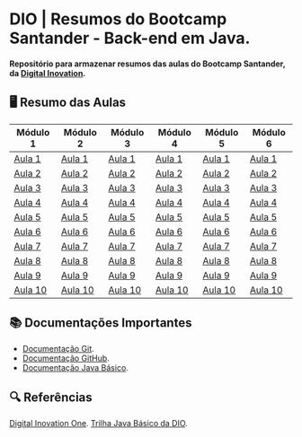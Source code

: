 
# DIO | Resumos do Bootcamp Santander - Back-end em Java.

#### Repositório para armazenar resumos das aulas do Bootcamp Santander, da [Digital Inovation](https://dio.me).

## 🖥️ Resumo das Aulas

| Módulo 1 | Módulo 2 | Módulo 3 | Módulo 4 | Módulo 5 | Módulo 6 | 
|----------|----------|----------|----------|----------|----------|
|[Aula 1]()|[Aula 1](https://github.com/damariscampos26/curso-dio/blob/main/Resumos/Modulo2/aula-01.md)|[Aula 1]()|[Aula 1]()|[Aula 1]()|[Aula 1]()|
|[Aula 2]()|[Aula 2](https://github.com/damariscampos26/curso-dio/blob/main/Resumos/Modulo2/aula-02.md)|[Aula 2]()|[Aula 2]()|[Aula 2]()|[Aula 2]()|
|[Aula 3]()|[Aula 3](https://github.com/damariscampos26/curso-dio/blob/main/Resumos/Modulo2/aula-03.md)|[Aula 3]()|[Aula 3]()|[Aula 3]()|[Aula 3]()|
|[Aula 4]()|[Aula 4]()|[Aula 4]()|[Aula 4]()|[Aula 4]()|[Aula 4]()|
|[Aula 5]()|[Aula 5]()|[Aula 5]()|[Aula 5]()|[Aula 5]()|[Aula 5]()|
|[Aula 6]()|[Aula 6]()|[Aula 6]()|[Aula 6]()|[Aula 6]()|[Aula 6]()|
|[Aula 7]()|[Aula 7]()|[Aula 7]()|[Aula 7]()|[Aula 7]()|[Aula 7]()|
|[Aula 8]()|[Aula 8]()|[Aula 8]()|[Aula 8]()|[Aula 8]()|[Aula 8]()|
|[Aula 9]()|[Aula 9]()|[Aula 9]()|[Aula 9]()|[Aula 9]()|[Aula 9]()|
|[Aula 10]()|[Aula 10]()|[Aula 10]()|[Aula 10]()|[Aula 10]()|[Aula 10]()|


## 📚 Documentações Importantes 
- [Documentação Git](https://git-scm.com/doc).
- [Documentação GitHub](https://docs.github.com).
- [Documentação Java Básico](https://glysns.gitbook.io/java-basico/sintaxe/documentacao).


## 🔍 Referências
[Digital Inovation One](https://dio.me).
[Trilha Java Básico da DIO](https://github.com/digitalinnovationone/trilha-java-basico).


